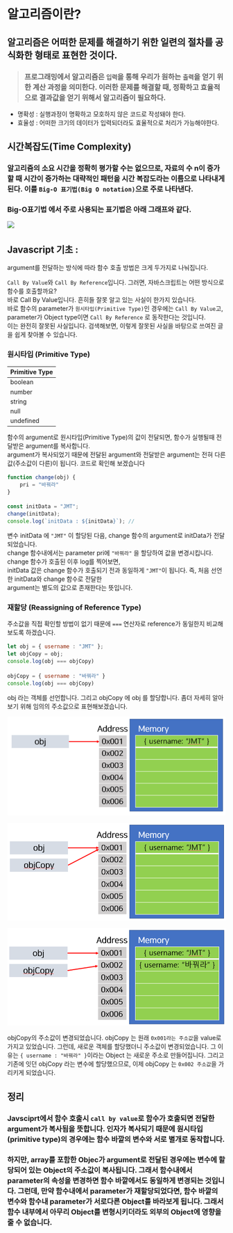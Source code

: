# **알고리즘이란?**

## **알고리즘은 어떠한 문제를 해결하기 위한 일련의 절차를 공식화한 형태로 표현한 것이다.**

> ### 프로그래밍에서 알고리즘은 `입력`을 통해 우리가 원하는 `출력`을 얻기 위한 계산 과정을 의미한다. 이러한 문제를 해결할 때, 정확하고 효율적으로 결과값을 얻기 위해서 알고리즘이 필요하다.

- 명확성 : 실행과정이 명확하고 모호하지 않은 코드로 작성돼야 한다.
- 효율성 : 어떠한 크기의 데이터가 입력되더라도 효율적으로 처리가 가능해야한다.


## **시간복잡도(Time Complexity)**

### 알고리즘의 소요 시간을 정확히 평가할 수는 없으므로, 자료의 수 n이 증가할 때 시간이 증가하는 대략적인 패턴을 시간 복잡도라는 이름으로 나타내게 된다. 이를 `Big-O 표기법(Big O notation)`으로 주로 나타낸다. 



### Big-O표기법 에서 주로 사용되는 표기법은 아래 그래프와 같다.

![](https://t1.daumcdn.net/cfile/tistory/99EF1E395C7EB4B601)


## **Javascript 기초 :**

argument를 전달하는 방식에 따라 함수 호출 방법은 크게 두가지로 나눠집니다. 

`Call By Value`와 `Call By Reference`입니다. 그러면, 자바스크립트는 어떤 방식으로 함수를 호출할까요?  
바로 Call By Value입니다. 흔히들 잘못 알고 있는 사실이 한가지 있습니다.  
바로 함수의 parameter가 `원시타입(Primitive Type)`인 경우에는 `Call By Value`고, parameter가 Object type이면 `Call By Reference` 로 동작한다는 것입니다.  
이는 완전히 잘못된 사실입니다. 검색해보면, 이렇게 잘못된 사실을 바탕으로 쓰여진 글을 쉽게 찾아볼 수 있습니다.


### **원시타입 (Primitive Type)**

| Primitive Type |
| :------------- |
| boolean        |
| number         |
| string         |
| null           |
| undefined      |

함수의 argument로 원시타입(Primitive Type)의 값이 전달되면, 함수가 실행될때 전달받은 argument를 복사합니다.  
argument가 복사되었기 때문에 전달된 argument와 전달받은 argument는 전혀 다른 값(주소값이 다른)이 됩니다. 코드로 확인해 보겠습니다

```javascript
function change(obj) {
    pri = "바꿔라"
}

const initData = "JMT";
change(initData);
console.log(`initData : ${initData}`); //
```

변수 initData 에 `"JMT"` 이 할당된 다음, change 함수의 argument로 initData가 전달되었습니다.  
change 함수내에서는 parameter pri에 `"바꿔라"` 을 할당하여 값을 변경시킵니다. change 함수가 호출된 이후 log를 찍어보면,  
initData 값은 change 함수가 호출되기 전과 동일하게 `"JMT"`이 됩니다. 즉, 처음 선언한 initData와 change 함수로 전달한  
argument는 별도의 값으로 존재한다는 뜻입니다.


### **재할당 (Reassigning of Reference Type)**

주소값을 직접 확인할 방법이 없기 때문에 `===` 연산자로 reference가 동일한지 비교해보도록 하겠습니다.

```javascript
let obj = { username : "JMT" };
let objCopy = obj;
console.log(obj === objCopy)

objCopy = { username : "바꿔라" }
console.log(obj === objCopy)
```

obj 라는 객체를 선언합니다. 그리고 objCopy 에 obj 를 할당합니다. 좀더 자세히 알아보기 위해 임의의 주소값으로 표현해보겠습니다.

![](../image/lec001/image001.png)

![](../image/lec001/image002.png)

![](../image/lec001/image003.png)


objCopy의 주소값이 변경되었습니다. objCopy 는 원래 `0x001라는 주소값`을 value로 가지고 있었습니다. 그런데, 새로운 객체를 할당했더니 주소값이 변경되었습니다. 그 이유는 `{ username : "바꿔라" }`이라는 Object 는 새로운 주소로 만들어집니다. 그리고 기존에 잇던 objCopy 라는 변수에 할당했으므로, 이제 objCopy 는 `0x002 주소값`을 가리키게 되었습니다. 



## **정리**

### Javsciprt에서 함수 호출시 `call by value`로 함수가 호출되면 전달한 argument가 복사됨을 뜻합니다. 인자가 복사되기 때문에 원시타입(primitive type)의 경우에는 함수 바깥의 변수와 서로 별개로 동작합니다. 

### 하지만, array를 포함한 Objec가 argument로 전달된 경우에는 변수에 할당되어 있는 Object의 주소값이 복사됩니다. 그래서 함수내에서 parameter의 속성을 변경하면 함수 바깥에서도 동일하게 변경되는 것입니다. 그런데, 만약 함수내에서 parameter가 재할당되었다면, 함수 바깥의 변수와 함수내 parameter가 서로다른 Object를 바라보게 됩니다. 그래서 함수 내부에서 아무리 Object를 변형시키더라도 외부의 Object에 영향을 줄 수 없습니다.

